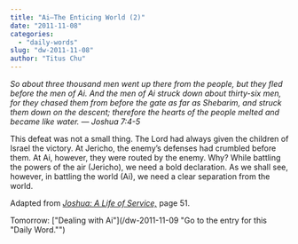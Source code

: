 ```yaml
---
title: "Ai—The Enticing World (2)"
date: "2011-11-08"
categories: 
  - "daily-words"
slug: "dw-2011-11-08"
author: "Titus Chu"
---
```


_So about three thousand men went up there from the people, but they fled before the men of Ai. And the men of Ai struck down about thirty-six men, for they chased them from before the gate as far as Shebarim, and struck them down on the descent; therefore the hearts of the people melted and became like water. — Joshua 7:4-5_

This defeat was not a small thing. The Lord had always given the children of Israel the victory. At Jericho, the enemy’s defenses had crumbled before them. At Ai, however, they were routed by the enemy. Why? While battling the powers of the air (Jericho), we need a bold declaration. As we shall see, however, in battling the world (Ai), we need a clear separation from the world.

Adapted from _[Joshua: A Life of Service,](/book-joshua "Go to the listing for this book.")_ page 51.

Tomorrow: ["Dealing with Ai"](/dw-2011-11-09 "Go to the entry for this "Daily Word."")
